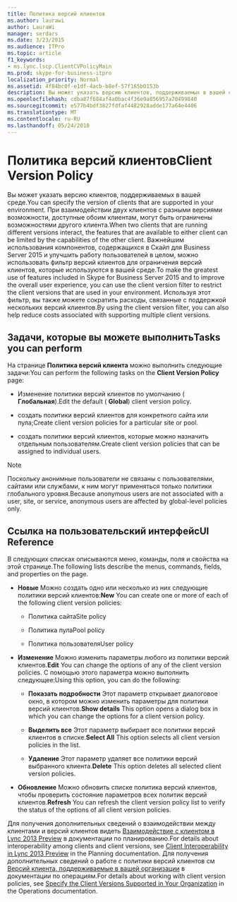 ```yaml
---
title: Политика версий клиентов
ms.author: laurawi
author: LauraWi
manager: serdars
ms.date: 3/23/2015
ms.audience: ITPro
ms.topic: article
f1_keywords:
- ms.lync.lscp.ClientCVPolicyMain
ms.prod: skype-for-business-itpro
localization_priority: Normal
ms.assetid: 4f84bc0f-e1df-4acb-b8ef-57f165b0153b
description: Вы может указать версию клиентов, поддерживаемых в вашей среде. При взаимодействии двух клиентов с разными версиями возможности, доступные обоим клиентам, могут быть ограничены возможностями другого клиента. Важнейшим использования компонентов, содержащихся в Скайп для Business Server 2015 и улучшить работу пользователей в целом, можно использовать фильтр версий клиентов для ограничения версий клиентов, которые используются в вашей среде. Используя этот фильтр, вы также можете сократить расходы, связанные с поддержкой нескольких версий клиентов.
ms.openlocfilehash: cdba87f684af4a0bac4f36e9a856957a70499840
ms.sourcegitcommit: e577b4bdf3827fdfaf4482928adde177a64e4406
ms.translationtype: MT
ms.contentlocale: ru-RU
ms.lasthandoff: 05/24/2018
---
```

# <a name="client-version-policy"></a><span data-ttu-id="1b222-106">Политика версий клиентов</span><span class="sxs-lookup"><span data-stu-id="1b222-106">Client Version Policy</span></span>
 
<span data-ttu-id="1b222-107">Вы может указать версию клиентов, поддерживаемых в вашей среде.</span><span class="sxs-lookup"><span data-stu-id="1b222-107">You can specify the version of clients that are supported in your environment.</span></span> <span data-ttu-id="1b222-108">При взаимодействии двух клиентов с разными версиями возможности, доступные обоим клиентам, могут быть ограничены возможностями другого клиента.</span><span class="sxs-lookup"><span data-stu-id="1b222-108">When two clients that are running different versions interact, the features that are available to either client can be limited by the capabilities of the other client.</span></span> <span data-ttu-id="1b222-109">Важнейшим использования компонентов, содержащихся в Скайп для Business Server 2015 и улучшить работу пользователей в целом, можно использовать фильтр версий клиентов для ограничения версий клиентов, которые используются в вашей среде.</span><span class="sxs-lookup"><span data-stu-id="1b222-109">To make the greatest use of features included in Skype for Business Server 2015 and to improve the overall user experience, you can use the client version filter to restrict the client versions that are used in your environment.</span></span> <span data-ttu-id="1b222-110">Используя этот фильтр, вы также можете сократить расходы, связанные с поддержкой нескольких версий клиентов.</span><span class="sxs-lookup"><span data-stu-id="1b222-110">By using the client version filter, you can also help reduce costs associated with supporting multiple client versions.</span></span>
  
## <a name="tasks-you-can-perform"></a><span data-ttu-id="1b222-111">Задачи, которые вы можете выполнить</span><span class="sxs-lookup"><span data-stu-id="1b222-111">Tasks you can perform</span></span>

<span data-ttu-id="1b222-112">На странице **Политика версий клиента** можно выполнить следующие задачи:</span><span class="sxs-lookup"><span data-stu-id="1b222-112">You can perform the following tasks on the **Client Version Policy** page:</span></span>
  
- <span data-ttu-id="1b222-113">Изменение политики версий клиентов по умолчанию ( **Глобальная**).</span><span class="sxs-lookup"><span data-stu-id="1b222-113">Edit the default ( **Global**) client version policy.</span></span>
    
- <span data-ttu-id="1b222-114">создать политики версий клиентов для конкретного сайта или пула;</span><span class="sxs-lookup"><span data-stu-id="1b222-114">Create client version policies for a particular site or pool.</span></span>
    
- <span data-ttu-id="1b222-115">создать политики версий клиентов, которые можно назначить отдельным пользователям.</span><span class="sxs-lookup"><span data-stu-id="1b222-115">Create client version policies that can be assigned to individual users.</span></span>
    
> [!NOTE]
> <span data-ttu-id="1b222-116">Поскольку анонимные пользователи не связаны с пользователями, сайтами или службами, к ним могут применяться только политики глобального уровня.</span><span class="sxs-lookup"><span data-stu-id="1b222-116">Because anonymous users are not associated with a user, site, or service, anonymous users are affected by global-level policies only.</span></span> 
  
## <a name="ui-reference"></a><span data-ttu-id="1b222-117">Ссылка на пользовательский интерфейс</span><span class="sxs-lookup"><span data-stu-id="1b222-117">UI Reference</span></span>

<span data-ttu-id="1b222-118">В следующих списках описываются меню, команды, поля и свойства на этой странице.</span><span class="sxs-lookup"><span data-stu-id="1b222-118">The following lists describe the menus, commands, fields, and properties on the page.</span></span>
  
- <span data-ttu-id="1b222-119">**Новые** Можно создать одно или несколько из них следующие политики версий клиентов:</span><span class="sxs-lookup"><span data-stu-id="1b222-119">**New** You can create one or more of each of the following client version policies:</span></span>
    
  - <span data-ttu-id="1b222-120">Политика сайта</span><span class="sxs-lookup"><span data-stu-id="1b222-120">Site policy</span></span>
    
  - <span data-ttu-id="1b222-121">Политика пула</span><span class="sxs-lookup"><span data-stu-id="1b222-121">Pool policy</span></span>
    
  - <span data-ttu-id="1b222-122">Политика пользователя</span><span class="sxs-lookup"><span data-stu-id="1b222-122">User policy</span></span>
    
- <span data-ttu-id="1b222-123">**Изменение** Можно изменить параметры любого из политики версий клиентов.</span><span class="sxs-lookup"><span data-stu-id="1b222-123">**Edit** You can change the options of any of the client version policies.</span></span> <span data-ttu-id="1b222-124">С помощью этого параметра можно выполнить следующее:</span><span class="sxs-lookup"><span data-stu-id="1b222-124">Using this option, you can do the following:</span></span>
    
  - <span data-ttu-id="1b222-125">**Показать подробности** Этот параметр открывает диалоговое окно, в котором можно изменить параметры для политики версий клиентов.</span><span class="sxs-lookup"><span data-stu-id="1b222-125">**Show details** This option opens a dialog box in which you can change the options for a client version policy.</span></span>
    
  - <span data-ttu-id="1b222-126">**Выделить все** Этот параметр выбирает все политики версий клиентов в списке.</span><span class="sxs-lookup"><span data-stu-id="1b222-126">**Select All** This option selects all client version policies in the list.</span></span>
    
  - <span data-ttu-id="1b222-127">**Удаление** Этот параметр удаляет все политики версий выбранного клиента.</span><span class="sxs-lookup"><span data-stu-id="1b222-127">**Delete** This option deletes all selected client version policies.</span></span>
    
- <span data-ttu-id="1b222-128">**Обновление** Можно обновить списке политика версий клиентов, чтобы проверить состояние параметров всех политик версий клиентов.</span><span class="sxs-lookup"><span data-stu-id="1b222-128">**Refresh** You can refresh the client version policy list to verify the status of the options of all client version policies.</span></span>
    
<span data-ttu-id="1b222-129">Для получения дополнительных сведений о взаимодействии между клиентами и версий клиентов видеть [Взаимодействие с клиентом в Lync 2013 Preview](http://technet.microsoft.com/library/0f126571-91a2-45d5-855c-1e4ddb45fc04.aspx) в документации по планированию.</span><span class="sxs-lookup"><span data-stu-id="1b222-129">For details about interoperability among clients and client versions, see [Client Interoperability in Lync 2013 Preview](http://technet.microsoft.com/library/0f126571-91a2-45d5-855c-1e4ddb45fc04.aspx) in the Planning documentation.</span></span> <span data-ttu-id="1b222-130">Для получения дополнительных сведений о работе с политики версий клиентов см [Версий клиента, поддерживаемые в вашей организации](http://technet.microsoft.com/library/d256a581-9a48-4d1a-82cc-2e1f520d7d2e.aspx) в документации по операциям.</span><span class="sxs-lookup"><span data-stu-id="1b222-130">For details about working with client version policies, see [Specify the Client Versions Supported in Your Organization](http://technet.microsoft.com/library/d256a581-9a48-4d1a-82cc-2e1f520d7d2e.aspx) in the Operations documentation.</span></span>

